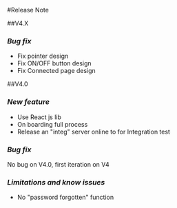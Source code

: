 #Release Note

##V4.X

### *Bug fix*

* Fix pointer design
* Fix ON/OFF button design
* Fix Connected page design

##V4.0

### *New feature*

* Use React js lib
* On boarding full process
* Release an "integ" server online to for Integration test

### *Bug fix*

No bug on V4.0, first iteration on V4

### *Limitations and know issues*

* No "password forgotten" function 
